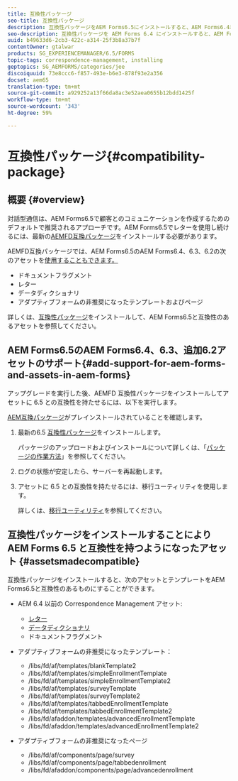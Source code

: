 ```yaml
---
title: 互換性パッケージ
seo-title: 互換性パッケージ
description: 互換性パッケージをAEM Forms6.5にインストールすると、AEM Forms6.4以前のバージョンと非推奨のアダプティブフォームのテンプレートおよびページから、Correspondence Managementアセットを使用できます
seo-description: 互換性パッケージを AEM Forms 6.4 にインストールすると、AEM Forms 6.4 および非推奨になったアダプティブォームテンプレートとページから Correspondence Management アセットを使用できます
uuid: b49633d6-2cb3-422c-a314-25f3b8a37b7f
contentOwner: gtalwar
products: SG_EXPERIENCEMANAGER/6.5/FORMS
topic-tags: correspondence-management, installing
geptopics: SG_AEMFORMS/categories/jee
discoiquuid: 73e8ccc6-f857-493e-b6e3-878f93e2a356
docset: aem65
translation-type: tm+mt
source-git-commit: a929252a13f66da8ac3e52aea0655b12bdd1425f
workflow-type: tm+mt
source-wordcount: '343'
ht-degree: 59%

---
```



# 互換性パッケージ{#compatibility-package}

## 概要 {#overview}

対話型通信は、AEM Forms6.5で顧客とのコミュニケーションを作成するためのデフォルトで推奨されるアプローチです。AEM Forms6.5でレターを使用し続けるには、最新の[AEMFD互換パッケージ](https://helpx.adobe.com/jp/aem-forms/kb/aem-forms-releases.html)をインストールする必要があります。

AEMFD互換パッケージでは、AEM Forms6.5のAEM Forms6.4、6.3、6.2の次のアセットを[使用することもできます。](../../forms/using/compatibility-package.md#add-support-for-aem-forms-and-assets-in-aem-forms)

* ドキュメントフラグメント
* レター
* データディクショナリ
* アダプティブフォームの非推奨になったテンプレートおよびページ

詳しくは、[互換性パッケージ](../../forms/using/compatibility-package.md#assetsmadecompatible)をインストールして、AEM Forms6.5と互換性のあるアセットを参照してください。

## AEM Forms6.5のAEM Forms6.4、6.3、追加6.2アセットのサポート{#add-support-for-aem-forms-and-assets-in-aem-forms}

アップグレードを実行した後、AEMFD 互換性パッケージをインストールしてアセットに 6.5 との互換性を持たせるには、以下を実行します。

[AEM互換パッケージ](https://helpx.adobe.com/aem-forms/kb/aem-forms-releases.html)がプレインストールされていることを確認します。

1. 最新の6.5 [互換性パッケージ](https://helpx.adobe.com/aem-forms/kb/aem-forms-releases.html)をインストールします。

   パッケージのアップロードおよびインストールについて詳しくは、「[パッケージの作業方法](/help/sites-administering/package-manager.md)」を参照してください。

1. ログの状態が安定したら、サーバーを再起動します。
1. アセットに 6.5 との互換性を持たせるには、移行ユーティリティを使用します。

   詳しくは、[移行ユーティリティ](../../forms/using/migration-utility.md)を参照してください。

## 互換性パッケージをインストールすることにより AEM Forms 6.5 と互換性を持つようになったアセット {#assetsmadecompatible}

互換性パッケージをインストールすると、次のアセットとテンプレートをAEM Forms6.5と互換性のあるものにすることができます。

* AEM 6.4 以前の Correspondence Management アセット:

   * [レター](../../forms/using/create-letter.md)
   * [データディクショナリ](/help/forms/using/data-dictionary.md)
   * ドキュメントフラグメント

* アダプティブフォームの非推奨になったテンプレート：

   * /libs/fd/af/templates/blankTemplate2
   * /libs/fd/af/templates/simpleEnrollmentTemplate
   * /libs/fd/af/templates/simpleEnrollmentTemplate2
   * /libs/fd/af/templates/surveyTemplate
   * /libs/fd/af/templates/surveyTemplate2
   * /libs/fd/af/templates/tabbedEnrollmentTemplate
   * /libs/fd/af/templates/tabbedEnrollmentTemplate2
   * /libs/fd/afaddon/templates/advancedEnrollmentTemplate
   * /libs/fd/afaddon/templates/advancedEnrollmentTemplate2

* アダプティブフォームの非推奨になったページ

   * /libs/fd/af/components/page/survey
   * /libs/fd/af/components/page/tabbedenrollment
   * /libs/fd/afaddon/components/page/advancedenrollment

